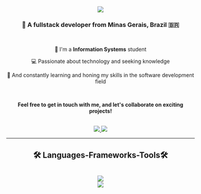 <h1 align="center">
    <img src="https://readme-typing-svg.herokuapp.com/?
  font=Righteous&size=35&center=true&vCenter=true&width=500&height=70&duration=4000&lines=Hi+There!+👋;+I'm+João+Andrade!;" />
</h1>

<h3 align="center"> 💫 A fullstack developer from Minas Gerais, Brazil 🇧🇷</h3>

<br/>

<div align="center">

 📖 I'm a **Information Systems** student

 💻 Passionate about technology and seeking knowledge

 🌱 And constantly learning and honing my skills in the software development field

<br/>

**Feel free to get in touch with me, and let's collaborate on exciting projects!**

<br/>

</div>

<div align="center">
  <a  href="mailto:andradezerd@gmail.com">
    <img src="https://img.shields.io/badge/Gmail-D14836?style=for-the-badge&logo=gmail&logoColor=white" target="_blank" />
  </a>
  <a href="https://in.linkedin.com/andradezerd" target="_blank">
    <img src="https://img.shields.io/badge/LinkedIn-0077B5?style=for-the-badge&logo=linkedin&logoColor=white" target="_blank" />
  </a>
 
</div>

<hr/>

<h2 align="center"> 🛠️ Languages-Frameworks-Tools🛠️</h2>

<br/>

<div align="center">
  <a href="https://skillicons.dev">
    <img src="https://skillicons.dev/icons?i=github,python,java,ruby,github" /><br>
    <img src="https://skillicons.dev/icons?i=css,html,javascript,typescript,git" />
  </a>
</div>

<br/>
<br/>

<div align="Center">
  <h2
